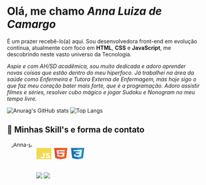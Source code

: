 # Olá, me chamo *_Anna Luiza de Camargo_*

É um prazer recebê-lo(a) aqui. Sou desenvolvedora front-end em evolução contínua, atualmente com foco em **HTML**, **CSS** e **JavaScript**, me descobrindo neste vasto universo da Tecnologia.

*Aspie e com AH/SD acadêmica, sou muito dedicada e adoro aprender novas coisas que estão dentro do meu hiperfoco. Já trabalhei na área da saúde como Enfermeira e Tutora Externa de Enfermagem, mas hoje sigo o que faz meu coração bater mais forte, que é a programação. Adoro assistir filmes e séries, resolver cubo mágico e jogar Sudoku e Nonogram no meu tempo livre.*
<br>

![Anurag's GitHub stats](https://github-readme-stats.vercel.app/api?username=annaluizacamargo&show_icons=true&theme=dracula)
![Top Langs](https://github-readme-stats.vercel.app/api/top-langs/?username=annaluizacamargo&layout=compact&theme=dracula)

## :hibiscus: Minhas Skill's e forma de contato
<div style="display: inline_block">
  <img align="left" alt="Anna-pic" height="150" style="border-radius:50px;" src="https://cdn.picrew.me/shareImg/org/202301/707090_N2E3YlxN.png"><br>
  <img align="center" alt="Anna-Js" height="30" width="40" src="https://raw.githubusercontent.com/devicons/devicon/master/icons/javascript/javascript-plain.svg">
  <img align="center" alt="Anna-HTML" height="30" width="40" src="https://raw.githubusercontent.com/devicons/devicon/master/icons/html5/html5-original.svg">
  <img align="center" alt="Anna-CSS" height="30" width="40" src="https://raw.githubusercontent.com/devicons/devicon/master/icons/css3/css3-original.svg">
</div><br><br>
<div> 
  <a href = "mailto:luizafistarol@gmail.com"><img src="https://img.shields.io/badge/Gmail-D14836?style=for-the-badge&logo=gmail&logoColor=white" target="_blank"></a>
  <a href="https://www.linkedin.com/in/anna-luiza-camargo-fistarol/" target="_blank"><img src="https://img.shields.io/badge/-LinkedIn-%230077B5?style=for-the-badge&logo=linkedin&logoColor=white" target="_blank"></a> 
</div>

